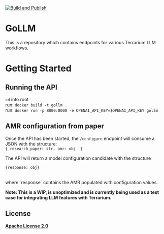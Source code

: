 [![Build and Publish](https://github.com/DARPA-ASKEM/service-template/actions/workflows/publish.yaml/badge.svg?event=push)](https://github.com/DARPA-ASKEM/service-template/actions/workflows/publish.yaml)

# GoLLM

This is a repository which contains endpoints for various Terrarium LLM workflows. 

# Getting Started

## Running the API

`cd` into root<br>
run: ```docker build -t gollm .```<br>
run: ```docker run -p 8000:8000 -e OPENAI_API_KEY=$OPENAI_API_KEY gollm```

## AMR configuration from paper 

Once the API has been started, the ```/configure``` endpoint will consume a JSON with the structure:<br>
    ```
    {
    research_paper: str,
    amr: obj 
    }
    ```<br>

The API will return a model configuration candidate with the structure <br>
```
{response: obj}
```
<br>
where `response` contains the AMR populated with configuration values.<br>

<b>Note: This is a WIP, is unoptimized and is currently being used as a test case for integrating LLM features with Terrarium. 

## License

[Apache License 2.0](LICENSE)
